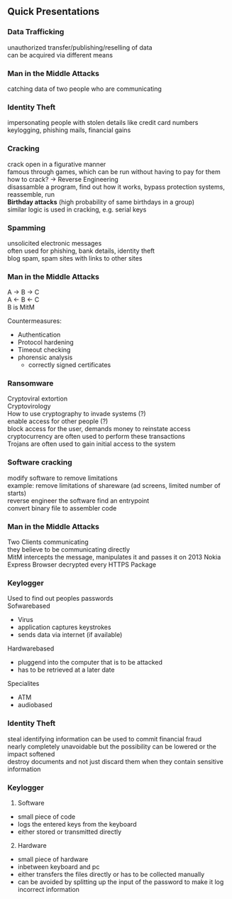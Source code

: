 ## Quick Presentations
### Data Trafficking
unauthorized transfer/publishing/reselling of data  
can be acquired via different means  

### Man in the Middle Attacks
catching data of two people who are communicating

### Identity Theft
impersonating people with stolen details like credit card numbers  
keylogging, phishing mails, financial gains  

### Cracking
crack open in a figurative manner  
famous through games, which can be run without having to pay for them  
how to crack? -> Reverse Engineering  
disassamble a program, find out how it works, bypass protection systems, reassemble, run  
**Birthday attacks** (high probability of same birthdays in a group)  
similar logic is used in cracking, e.g. serial keys

### Spamming
unsolicited electronic messages  
often used for phishing, bank details, identity theft  
blog spam, spam sites with links to other sites  

### Man in the Middle Attacks
A -> B -> C  
A <- B <- C  
B is MitM  

Countermeasures:
- Authentication
- Protocol hardening
- Timeout checking
- phorensic analysis
    - correctly signed certificates

### Ransomware 
Cryptoviral extortion  
Cryptovirology  
How to use cryptography to invade systems (?)  
enable access for other people (?)  
block access for the user, demands money to reinstate access  
cryptocurrency are often used to perform these transactions  
Trojans are often used to gain initial access to the system  

### Software cracking
modify software to remove limitations  
example: remove limitations of shareware (ad screens, limited number of starts)  
reverse engineer the software find an entrypoint  
convert binary file to assembler code


### Man in the Middle Attacks
Two Clients communicating  
they believe to be communicating directly  
MitM intercepts the message, manipulates it and passes it on
2013 Nokia Express Browser decrypted every HTTPS Package

### Keylogger  
Used to find out peoples passwords  
Sofwarebased
- Virus
- application captures keystrokes
- sends data via internet (if available)  

Hardwarebased
- pluggend into the computer that is to be attacked
- has to be retrieved at a later date  

Specialites
- ATM
- audiobased

### Identity Theft
steal identifying information can be used to commit financial fraud  
nearly completely unavoidable but the possibility can be lowered or the impact softened  
destroy documents and not just discard them when they contain sensitive information

### Keylogger
1. Software
- small piece of code
- logs the entered keys from the keyboard
- either stored or transmitted directly  

2. Hardware
- small piece of hardware
- inbetween keyboard and pc
- either transfers the files directly or has to be collected manually
- can be avoided by splitting up the input of the password to make it log incorrect information